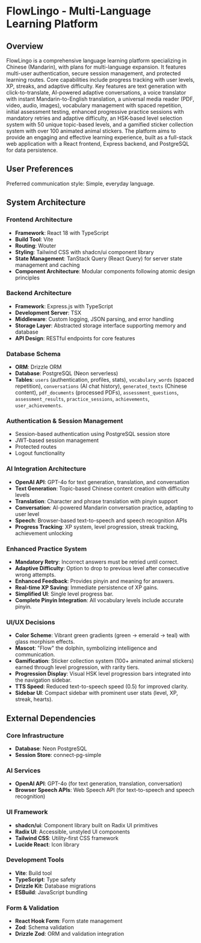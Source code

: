 # FlowLingo - Multi-Language Learning Platform

## Overview

FlowLingo is a comprehensive language learning platform specializing in Chinese (Mandarin), with plans for multi-language expansion. It features multi-user authentication, secure session management, and protected learning routes. Core capabilities include progress tracking with user levels, XP, streaks, and adaptive difficulty. Key features are text generation with click-to-translate, AI-powered adaptive conversations, a voice translator with instant Mandarin-to-English translation, a universal media reader (PDF, video, audio, images), vocabulary management with spaced repetition, initial assessment testing, enhanced progressive practice sessions with mandatory retries and adaptive difficulty, an HSK-based level selection system with 50 unique topic-based levels, and a gamified sticker collection system with over 100 animated animal stickers. The platform aims to provide an engaging and effective learning experience, built as a full-stack web application with a React frontend, Express backend, and PostgreSQL for data persistence.

## User Preferences

Preferred communication style: Simple, everyday language.

## System Architecture

### Frontend Architecture
- **Framework**: React 18 with TypeScript
- **Build Tool**: Vite
- **Routing**: Wouter
- **Styling**: Tailwind CSS with shadcn/ui component library
- **State Management**: TanStack Query (React Query) for server state management and caching
- **Component Architecture**: Modular components following atomic design principles

### Backend Architecture
- **Framework**: Express.js with TypeScript
- **Development Server**: TSX
- **Middleware**: Custom logging, JSON parsing, and error handling
- **Storage Layer**: Abstracted storage interface supporting memory and database
- **API Design**: RESTful endpoints for core features

### Database Schema
- **ORM**: Drizzle ORM
- **Database**: PostgreSQL (Neon serverless)
- **Tables**: `users` (authentication, profiles, stats), `vocabulary_words` (spaced repetition), `conversations` (AI chat history), `generated_texts` (Chinese content), `pdf_documents` (processed PDFs), `assessment_questions`, `assessment_results`, `practice_sessions`, `achievements`, `user_achievements`.

### Authentication & Session Management
- Session-based authentication using PostgreSQL session store
- JWT-based session management
- Protected routes
- Logout functionality

### AI Integration Architecture
- **OpenAI API**: GPT-4o for text generation, translation, and conversation
- **Text Generation**: Topic-based Chinese content creation with difficulty levels
- **Translation**: Character and phrase translation with pinyin support
- **Conversation**: AI-powered Mandarin conversation practice, adapting to user level
- **Speech**: Browser-based text-to-speech and speech recognition APIs
- **Progress Tracking**: XP system, level progression, streak tracking, achievement unlocking

### Enhanced Practice System
- **Mandatory Retry**: Incorrect answers must be retried until correct.
- **Adaptive Difficulty**: Option to drop to previous level after consecutive wrong attempts.
- **Enhanced Feedback**: Provides pinyin and meaning for answers.
- **Real-time XP Saving**: Immediate persistence of XP gains.
- **Simplified UI**: Single level progress bar.
- **Complete Pinyin Integration**: All vocabulary levels include accurate pinyin.

### UI/UX Decisions
- **Color Scheme**: Vibrant green gradients (green → emerald → teal) with glass morphism effects.
- **Mascot**: "Flow" the dolphin, symbolizing intelligence and communication.
- **Gamification**: Sticker collection system (100+ animated animal stickers) earned through level progression, with rarity tiers.
- **Progression Display**: Visual HSK level progression bars integrated into the navigation sidebar.
- **TTS Speed**: Reduced text-to-speech speed (0.5) for improved clarity.
- **Sidebar UI**: Compact sidebar with prominent user stats (level, XP, streak, hearts).

## External Dependencies

### Core Infrastructure
- **Database**: Neon PostgreSQL
- **Session Store**: connect-pg-simple

### AI Services
- **OpenAI API**: GPT-4o (for text generation, translation, conversation)
- **Browser Speech APIs**: Web Speech API (for text-to-speech and speech recognition)

### UI Framework
- **shadcn/ui**: Component library built on Radix UI primitives
- **Radix UI**: Accessible, unstyled UI components
- **Tailwind CSS**: Utility-first CSS framework
- **Lucide React**: Icon library

### Development Tools
- **Vite**: Build tool
- **TypeScript**: Type safety
- **Drizzle Kit**: Database migrations
- **ESBuild**: JavaScript bundling

### Form & Validation
- **React Hook Form**: Form state management
- **Zod**: Schema validation
- **Drizzle Zod**: ORM and validation integration